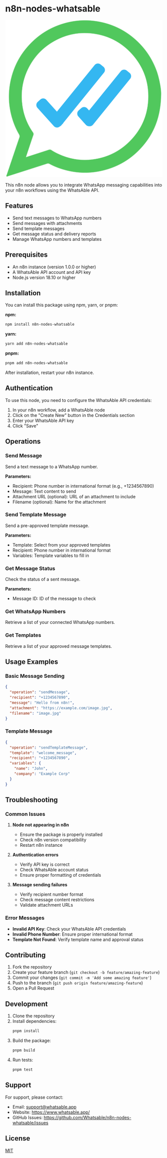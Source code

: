 # n8n-nodes-whatsable

![WhatsAble Logo](nodes/WhatsAble/whatsAble.svg)

This n8n node allows you to integrate WhatsApp messaging capabilities into your n8n workflows using the WhatsAble API.

## Features

- Send text messages to WhatsApp numbers
- Send messages with attachments
- Send template messages
- Get message status and delivery reports
- Manage WhatsApp numbers and templates

## Prerequisites

- An n8n instance (version 1.0.0 or higher)
- A WhatsAble API account and API key
- Node.js version 18.10 or higher

## Installation

You can install this package using npm, yarn, or pnpm:

**npm:**
```bash
npm install n8n-nodes-whatsable
```

**yarn:**
```bash
yarn add n8n-nodes-whatsable
```

**pnpm:**
```bash
pnpm add n8n-nodes-whatsable
```

After installation, restart your n8n instance.

## Authentication

To use this node, you need to configure the WhatsAble API credentials:

1. In your n8n workflow, add a WhatsAble node
2. Click on the "Create New" button in the Credentials section
3. Enter your WhatsAble API key
4. Click "Save"

## Operations

### Send Message
Send a text message to a WhatsApp number.

**Parameters:**
- Recipient: Phone number in international format (e.g., +1234567890)
- Message: Text content to send
- Attachment URL (optional): URL of an attachment to include
- Filename (optional): Name for the attachment

### Send Template Message
Send a pre-approved template message.

**Parameters:**
- Template: Select from your approved templates
- Recipient: Phone number in international format
- Variables: Template variables to fill in

### Get Message Status
Check the status of a sent message.

**Parameters:**
- Message ID: ID of the message to check

### Get WhatsApp Numbers
Retrieve a list of your connected WhatsApp numbers.

### Get Templates
Retrieve a list of your approved message templates.

## Usage Examples

### Basic Message Sending
```json
{
  "operation": "sendMessage",
  "recipient": "+1234567890",
  "message": "Hello from n8n!",
  "attachment": "https://example.com/image.jpg",
  "filename": "image.jpg"
}
```

### Template Message
```json
{
  "operation": "sendTemplateMessage",
  "template": "welcome_message",
  "recipient": "+1234567890",
  "variables": {
    "name": "John",
    "company": "Example Corp"
  }
}
```

## Troubleshooting

### Common Issues

1. **Node not appearing in n8n**
   - Ensure the package is properly installed
   - Check n8n version compatibility
   - Restart n8n instance

2. **Authentication errors**
   - Verify API key is correct
   - Check WhatsAble account status
   - Ensure proper formatting of credentials

3. **Message sending failures**
   - Verify recipient number format
   - Check message content restrictions
   - Validate attachment URLs

### Error Messages

- **Invalid API Key**: Check your WhatsAble API credentials
- **Invalid Phone Number**: Ensure proper international format
- **Template Not Found**: Verify template name and approval status

## Contributing

1. Fork the repository
2. Create your feature branch (`git checkout -b feature/amazing-feature`)
3. Commit your changes (`git commit -m 'Add some amazing feature'`)
4. Push to the branch (`git push origin feature/amazing-feature`)
5. Open a Pull Request

## Development

1. Clone the repository
2. Install dependencies:
   ```bash
   pnpm install
   ```
3. Build the package:
   ```bash
   pnpm build
   ```
4. Run tests:
   ```bash
   pnpm test
   ```

## Support

For support, please contact:
- Email: support@whatsable.app
- Website: https://www.whatsable.app/
- GitHub Issues: https://github.com/Whatsable/n8n-nodes-whatsable/issues

## License

[MIT](LICENSE.md)
